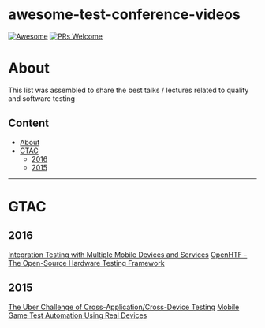 # awesome-test-conference-videos

[![Awesome](https://cdn.rawgit.com/sindresorhus/awesome/d7305f38d29fed78fa85652e3a63e154dd8e8829/media/badge.svg)](https://github.com/sindresorhus/awesome)
[![PRs Welcome](https://img.shields.io/badge/PRs-welcome-brightgreen.svg)](http://makeapullrequest.com)


# About
This list was assembled to share the best talks / lectures related to quality and software testing


## Content
- [About](#about)
- [GTAC](#gtac)
    - [2016](#2016)
    - [2015](#2015)

***

# GTAC
## 2016
[Integration Testing with Multiple Mobile Devices and Services](https://www.youtube.com/watch?v=8tjsxxSMkpA&t=164s)
[OpenHTF - The Open-Source Hardware Testing Framework](https://www.youtube.com/watch?v=bC5YhAo1kHc)

## 2015
[The Uber Challenge of Cross-Application/Cross-Device Testing](https://www.youtube.com/watch?v=p6gsssppeT0)
[Mobile Game Test Automation Using Real Devices](https://www.youtube.com/watch?v=WFBfRk-GLRo)


